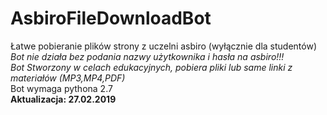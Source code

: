 # AsbiroFileDownloadBot
Łatwe pobieranie plików strony z uczelni asbiro (wyłącznie dla studentów)</br>
*Bot nie działa bez podania nazwy użytkownika i hasła na asbiro!!!*</br>
*Bot Stworzony w celach edukacyjnych, pobiera pliki lub same linki z materiałów (MP3,MP4,PDF)*</br>
Bot wymaga pythona 2.7</br>
<b>Aktualizacja: 27.02.2019</b>
